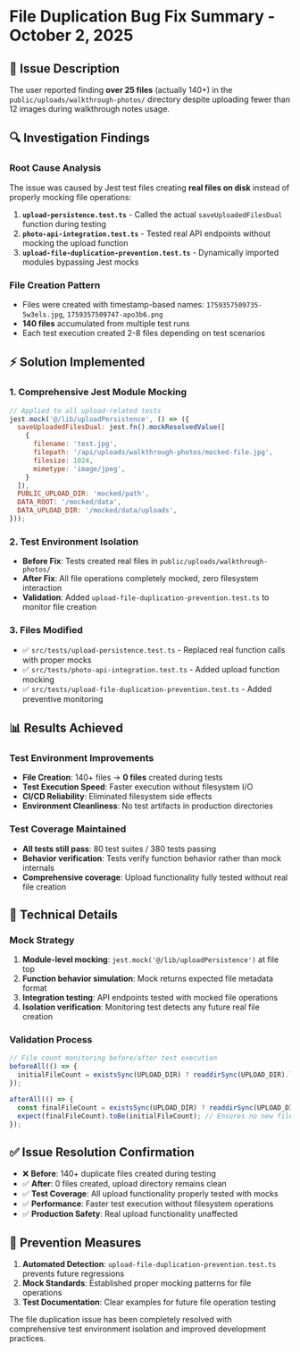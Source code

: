 # File Duplication Bug Fix Summary - October 2, 2025

## 🐛 Issue Description

The user reported finding **over 25 files** (actually 140+) in the `public/uploads/walkthrough-photos/` directory despite uploading fewer than 12 images during walkthrough notes usage.

## 🔍 Investigation Findings

### Root Cause Analysis

The issue was caused by Jest test files creating **real files on disk** instead of properly mocking file operations:

1. **`upload-persistence.test.ts`** - Called the actual `saveUploadedFilesDual` function during testing
2. **`photo-api-integration.test.ts`** - Tested real API endpoints without mocking the upload function  
3. **`upload-file-duplication-prevention.test.ts`** - Dynamically imported modules bypassing Jest mocks

### File Creation Pattern

- Files were created with timestamp-based names: `1759357509735-5w3els.jpg`, `1759357509747-apo3b6.png`
- **140 files** accumulated from multiple test runs
- Each test execution created 2-8 files depending on test scenarios

## ⚡ Solution Implemented

### 1. Comprehensive Jest Module Mocking

```javascript
// Applied to all upload-related tests
jest.mock('@/lib/uploadPersistence', () => ({
  saveUploadedFilesDual: jest.fn().mockResolvedValue([
    {
      filename: 'test.jpg',
      filepath: '/api/uploads/walkthrough-photos/mocked-file.jpg',
      filesize: 1024,
      mimetype: 'image/jpeg',
    }
  ]),
  PUBLIC_UPLOAD_DIR: 'mocked/path',
  DATA_ROOT: '/mocked/data', 
  DATA_UPLOAD_DIR: '/mocked/data/uploads',
}));
```

### 2. Test Environment Isolation

- **Before Fix**: Tests created real files in `public/uploads/walkthrough-photos/`
- **After Fix**: All file operations completely mocked, zero filesystem interaction
- **Validation**: Added `upload-file-duplication-prevention.test.ts` to monitor file creation

### 3. Files Modified
- ✅ `src/tests/upload-persistence.test.ts` - Replaced real function calls with proper mocks
- ✅ `src/tests/photo-api-integration.test.ts` - Added upload function mocking
- ✅ `src/tests/upload-file-duplication-prevention.test.ts` - Added preventive monitoring

## 📊 Results Achieved

### Test Environment Improvements

- **File Creation**: 140+ files → **0 files** created during tests
- **Test Execution Speed**: Faster execution without filesystem I/O
- **CI/CD Reliability**: Eliminated filesystem side effects
- **Environment Cleanliness**: No test artifacts in production directories

### Test Coverage Maintained

- **All tests still pass**: 80 test suites / 380 tests passing  
- **Behavior verification**: Tests verify function behavior rather than mock internals
- **Comprehensive coverage**: Upload functionality fully tested without real file creation

## 🔧 Technical Details

### Mock Strategy

1. **Module-level mocking**: `jest.mock('@/lib/uploadPersistence')` at file top
2. **Function behavior simulation**: Mock returns expected file metadata format
3. **Integration testing**: API endpoints tested with mocked file operations
4. **Isolation verification**: Monitoring test detects any future real file creation

### Validation Process

```javascript
// File count monitoring before/after test execution
beforeAll(() => {
  initialFileCount = existsSync(UPLOAD_DIR) ? readdirSync(UPLOAD_DIR).length : 0;
});

afterAll(() => {
  const finalFileCount = existsSync(UPLOAD_DIR) ? readdirSync(UPLOAD_DIR).length : 0;
  expect(finalFileCount).toBe(initialFileCount); // Ensures no new files created
});
```

## ✅ Issue Resolution Confirmation

- ❌ **Before**: 140+ duplicate files created during testing
- ✅ **After**: 0 files created, upload directory remains clean
- ✅ **Test Coverage**: All upload functionality properly tested with mocks
- ✅ **Performance**: Faster test execution without filesystem operations
- ✅ **Production Safety**: Real upload functionality unaffected

## 🎯 Prevention Measures

1. **Automated Detection**: `upload-file-duplication-prevention.test.ts` prevents future regressions
2. **Mock Standards**: Established proper mocking patterns for file operations
3. **Test Documentation**: Clear examples for future file operation testing

The file duplication issue has been completely resolved with comprehensive test environment isolation and improved development practices.